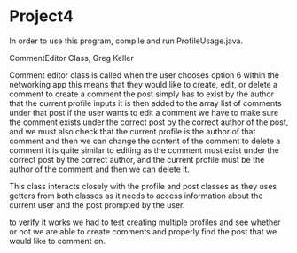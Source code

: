 # Project4

In order to use this program, compile and run ProfileUsage.java.


CommentEditor Class, Greg Keller

Comment editor class is called when the user chooses option 6 within the networking app
this means that they would like to create, edit, or delete a comment
to create a comment the post simply has to exist by the author that the current profile inputs
it is then added to the array list of comments under that post
if the user wants to edit a comment we have to make sure the comment exists under the correct post
by the correct author of the post, and we must also check that the current profile is the
author of that comment and then we can change the content of the comment
to delete a comment it is quite similar to editing as the comment must exist
under the correct post by the correct author, and the current profile must be the author
of the comment and then we can delete it.

This class interacts closely with the profile and post classes as they uses getters from both classes
as it needs to access information about the current user and the post prompted by the user.

to verify it works we had to test creating multiple profiles and see whether or not we are able to create comments
and properly find the post that we would like to comment on.
